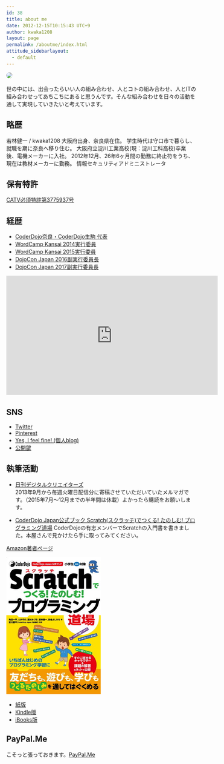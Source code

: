 ```yaml
---
id: 38
title: about me
date: 2012-12-15T10:15:43 UTC+9
author: kwaka1208
layout: page
permalink: /aboutme/index.html
attitude_sidebarlayout:
  - default
---
```

<img src="https://avatars.githubusercontent.com/{{ page.author }}" style="border-radius: 64px; width: 128px;">

世の中には、出会ったらいい人の組み合わせ、人とコトの組み合わせ、人とITの組み合わせってあちこちにあると思うんです。そんな組み合わせを日々の活動を通して実現していきたいと考えています。

## 略歴
若林健一 / kwaka1208
大阪府出身、奈良県在住。
学生時代は守口市で暮らし、就職を期に奈良へ移り住む。
大阪府立淀川工業高校(現：淀川工科高校)卒業後、電機メーカーに入社。
2012年12月、26年6ヶ月間の勤務に終止符をうち、現在は教材メーカーに勤務。
情報セキュリティアドミニストレータ

## 保有特許
[CATV必須特許第3775937号](https://pat.reserge.net/PatentDocument.php?an=1999074026&dbid=JPP)

## 経歴
- [CoderDojo奈良・CoderDojo生駒 代表](http://coderdojo-nara-ikoma.github.io/)
- [WordCamp Kansai 2014実行委員](https://kansai.wordcamp.org/2014/organizers)
- [WordCamp Kansai 2015実行委員](https://kansai.wordcamp.org/2015/organizers/)
- [DojoCon Japan 2016副実行委員長](http://dojocon2016.coderdojo.jp/)
- [DojoCon Japan 2017副実行委員長](http://dojocon2017.coderdojo.jp/)

<iframe width="560" height="315" src="https://www.youtube.com/embed/Cjv31P7O3O4" frameborder="0" allow="autoplay; encrypted-media" allowfullscreen></iframe>

## SNS
- [Twitter](https://twitter.com/kwaka1208)
- [Pinterest](http://www.pinterest.com/kwaka1208/)
- [Yes, I feel fine! (個人blog)](http://pote2.net/kenichi/)
- [公開鍵](https://github.com/kwaka1208/PublicKey)

## 執筆活動
- [日刊デジタルクリエイターズ](http://bn.dgcr.com/archives/%E8%8B%A5%E6%9E%97%E5%81%A5%E4%B8%80/)  
2013年9月から毎週火曜日配信分に寄稿させていただいていたメルマガです。（2015年7月～12月までの半年間は休載）よかったら購読をお願いします。

- [CoderDojo Japan公式ブック Scratch(スクラッチ)でつくる! たのしむ! プログラミング道場](http://amzn.asia/7KsdVCQ)
CoderDojoの有志メンバーでScratchの入門書を書きました。本屋さんで見かけたら手に取ってみてください。

[Amazon著者ページ](https://www.amazon.co.jp/-/e/B01MY6BF57)

[![CoderDojo Japan公式ブック Scratch(スクラッチ)でつくる! たのしむ! プログラミング道場](/assets/images/aboutme/scratch.jpg)](http://amzn.asia/7KsdVCQ)

- [紙版](http://amzn.asia/7KsdVCQ)
- [Kindle版](http://amzn.asia/gcTXZ83)
- [iBooks版](https://itunes.apple.com/jp/book/coderdojo-japan-gong-shibukku/id1189875071?l=en&mt=11)

## PayPal.Me
こそっと張っておきます。[PayPal.Me](https://www.paypal.me/kwaka1208/)

